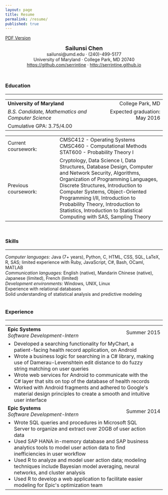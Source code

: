 ```yaml
---
layout: page
title: Resume
permalink: /resume/
published: true
---
```




<a href="{{ site.baseurl }}/assets/sailunsi-resume.pdf">PDF Version</a>

<div style = "text-align:center;margin-bottom:10px">
<span style="font-weight:bold; font-size:18px">Sailunsi Chen</span>
<br />
sailunsi@umd.edu &middot; (240)-499-5177
<br />
University of Maryland &middot; College Park, MD 20740
<br />
<a href="https://github.com/serrintine">https://github.com/serrintine</a>
&middot;
<a href="http://serrintine.github.io">http://serrintine.github.io</a>
</div>

<div style = "height:15px"></div>

### Education
<hr />

<table style="width:100%">
  <tbody>
    <tr>
      <td><b>University of Maryland</b></td>
      <td style="text-align:right">College Park, MD</td>
    </tr>
    <tr>
      <td>
      <i>B.S. Candidate, Mathematics and Computer Science</i>
      </td>
      <td style="text-align:right">Expected graduation: May 2016</td>
    </tr>
    <tr>
      <td colspan="2">Cumulative GPA: 3.75/4.00</td>
    </tr>
  </tbody>
</table>

<table>
  <tbody>
    <tr>
      <td style="width:150px">Current coursework:</td>
      <td><ul style="list-style:none;margin:0;padding:0"><li>CMSC412 - Operating Systems</li><li>CMSC460 - Computational Methods</li><li>STAT600 - Probability Theory I</li></ul></td>
    </tr>
    <tr>
      <td>Previous coursework:</td>
      <td>Cryptology, Data Science I, Data Structures, Database Design, Computer and Network Security, Algorithms, Organization of Programming Languages, Discrete Structures, Introduction to Computer Systems, Object-Oriented Programming I/II, Introduction to Probability Theory, Introduction to Statistics, Introduction to Statistical Computing with SAS, Sampling Theory</td>
    </tr>
  </tbody>
</table>

<div style = "height:15px"></div>

### Skills
<hr />

<p style="margin:0;padding:0">
<i>Computer languages:</i> Java (7+ years), Python, C, HTML, CSS, SQL, LaTeX, R, SAS; limited experience with Ruby, JavaScript, C#, Bash, OCaml, MATLAB
<br />
<i>Communication languages:</i> English (native), Mandarin Chinese (native), Japanese (limited), French (limited)
<br />
<i>Development environments:</i> Windows, UNIX, Linux
<br />
Experience with relational databases
<br />
Solid understanding of statistical analysis and predictive modeling
</p>

<div style = "height:15px"></div>

### Experience
<hr />

<table>
  <tbody>
    <tr>
      <td>
      <b>Epic Systems</b>
      <br />
      <i>Software Development-Intern</i>
      </td>
      <td style="text-align:right">Summer 2015</td>
    </tr>
    <tr>
      <td colspan="2"><ul style="margin:0 20px;padding:0"><li>Developed a searching functionality for MyChart, a patient-facing health record application, on Android</li><li>Wrote a business logic for searching in a C# library, making use of Damerau-Levenshtein edit distance to do fuzzy string matching on user queries</li><li>Wrote web services for Android to communicate with the C# layer that sits on top of the database of health records</li><li>Worked with Android fragments and adhered to Google's material design principles to create a smooth and intuitive user interface</li></ul></td>
    </tr>
    <tr>
      <td>
      <b>Epic Systems</b>
      <br />
      <i>Software Development-Intern</i>
      </td>
      <td style="text-align:right">Summer 2014</td>
    </tr>
    <tr>
      <td colspan="2"><ul style="margin:0 20px;padding:0"><li>Wrote SQL queries and procedures in Microsoft SQL Server to organize and extract over 20GB of user action data</li><li>Used SAP HANA in-memory database and SAP business analytics tools to model user action data to find inefficiencies in user workflow</li><li>Used R to analyze and model user action data; modeling techniques include Bayesian model averaging, neural networks, and cluster analysis</li><li>Used R to develop a web application to facilitate easier modeling for Epic's optimization team</li></ul></td>
    </tr>
  </tbody>
</table>
